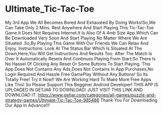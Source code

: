 # Ultimate_Tic-Tac-Toe
My 3rd App
We All Becomes Bored And Exhausted By Doing Works!So,We Can Take Only 2 Mins. Rest Anywhere And Start Playing This Tic-Tac-Toe Game.It Does Not Requires Internet.It Is Also Of A 4mb Size App.Which Can Be Downloaded Very Soon And Start Playing No Matter Where We Are Situated .So,By Playing This Game With Our Friends We Can Relax And Enjoy.
Instructions:
Look At The Status Bar Which Is Situated At The Down;Here,You Will Get Instructions And Results Too.
After The Match Is Over It Automatically Resets And Continues Playing From Start;So There Is No Hassel Of Clicking Any Reset Or Some Buttons To Start Playing.
This App Does Not Contains Any Ads,Does Not Contains In App Purchases,No Login Required And Hassle Free GamePlay Without Any Buttons!
So Its Totally Free!
Try It Now!!
We Are Working Hard To Make More Free Apps Like This!
So Please Support This Begginer Android Developer!
THIS APP IS UPLOADED IN GETJAR TO DOWNLOAD! JUST VISIT THIS LINK AND DOWNLOAD IT:
https://www.getjar.com/categories/all-games/puzzle-and-strategy-games/Ultimate-Tic-Tac-Toe-985486
Thank You For Downloading Our App In Advance!!!
